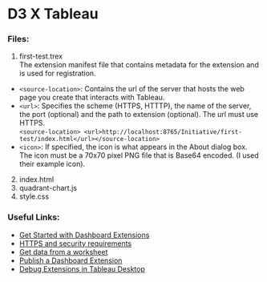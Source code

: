 # D3 X Tableau

### Files:
1. first-test.trex
<br>The extension manifest file that contains metadata for the extension and is used for registration.
- `<source-location>`: Contains the url of the server that hosts the web page you create that interacts with Tableau.
- `<url>`: Specifies the scheme (HTTPS, HTTTP), the name of the server, the port (optional) and the path to extension (optional). The url must use HTTPS.
<br> ```<source-location>
  <url>http://localhost:8765/Initiative/first-test/index.html</url></source-location>```
- `<icon>`: If specified, the icon is what appears in the About dialog box. The icon must be a 70x70 pixel PNG file that is Base64 encoded. (I used their example icon).

2. index.html
3. quadrant-chart.js
4. style.css

### Useful Links:
- [Get Started with Dashboard Extensions](https://tableau.github.io/extensions-api/docs/trex_getstarted.html)
- [HTTPS and security requirements](https://tableau.github.io/extensions-api/docs/trex_security.html)
- [Get data from a worksheet](https://tableau.github.io/extensions-api/docs/trex_getdata.html)
- [Publish a Dashboard Extension](https://tableau.github.io/extensions-api/docs/trex_publish.html)
- [Debug Extensions in Tableau Desktop](https://tableau.github.io/extensions-api/docs/trex_debugging.html#download-the-chromium-browser)
